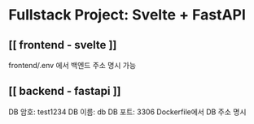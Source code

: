 # Fullstack Project: Svelte + FastAPI

## [[ frontend - svelte ]]

frontend/.env 에서 백엔드 주소 명시 가능  

## [[ backend - fastapi ]]

DB 암호: test1234
DB 이름: db
DB 포트: 3306
Dockerfile에서 DB 주소 명시
